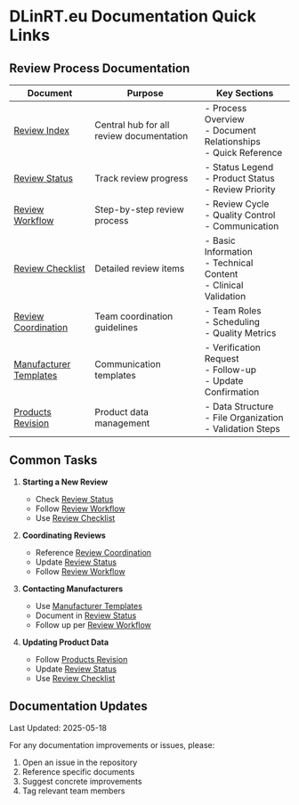 # DLinRT.eu Documentation Quick Links

## Review Process Documentation

| Document | Purpose | Key Sections |
|----------|----------|--------------|
| [Review Index](./REVIEW_INDEX.md) | Central hub for all review documentation | - Process Overview<br>- Document Relationships<br>- Quick Reference |
| [Review Status](./REVIEW_STATUS.md) | Track review progress | - Status Legend<br>- Product Status<br>- Review Priority |
| [Review Workflow](./REVIEW_WORKFLOW.md) | Step-by-step review process | - Review Cycle<br>- Quality Control<br>- Communication |
| [Review Checklist](./REVIEW_CHECKLIST.md) | Detailed review items | - Basic Information<br>- Technical Content<br>- Clinical Validation |
| [Review Coordination](./REVIEW_COORDINATION.md) | Team coordination guidelines | - Team Roles<br>- Scheduling<br>- Quality Metrics |
| [Manufacturer Templates](./MANUFACTURER_TEMPLATES.md) | Communication templates | - Verification Request<br>- Follow-up<br>- Update Confirmation |
| [Products Revision](./PRODUCTS_REVISION.md) | Product data management | - Data Structure<br>- File Organization<br>- Validation Steps |

## Common Tasks

1. **Starting a New Review**
   - Check [Review Status](./REVIEW_STATUS.md)
   - Follow [Review Workflow](./REVIEW_WORKFLOW.md)
   - Use [Review Checklist](./REVIEW_CHECKLIST.md)

2. **Coordinating Reviews**
   - Reference [Review Coordination](./REVIEW_COORDINATION.md)
   - Update [Review Status](./REVIEW_STATUS.md)
   - Follow [Review Workflow](./REVIEW_WORKFLOW.md)

3. **Contacting Manufacturers**
   - Use [Manufacturer Templates](./MANUFACTURER_TEMPLATES.md)
   - Document in [Review Status](./REVIEW_STATUS.md)
   - Follow up per [Review Workflow](./REVIEW_WORKFLOW.md)

4. **Updating Product Data**
   - Follow [Products Revision](./PRODUCTS_REVISION.md)
   - Update [Review Status](./REVIEW_STATUS.md)
   - Use [Review Checklist](./REVIEW_CHECKLIST.md)

## Documentation Updates

Last Updated: 2025-05-18

For any documentation improvements or issues, please:
1. Open an issue in the repository
2. Reference specific documents
3. Suggest concrete improvements
4. Tag relevant team members
